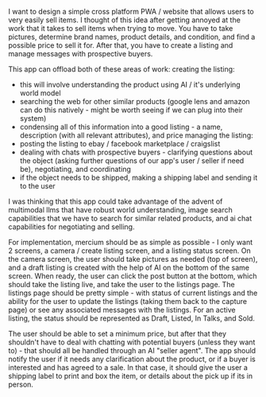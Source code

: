 I want to design a simple cross platform PWA / website that allows users to very easily sell items. I thought of this idea after getting annoyed at the work that it takes to sell items when trying to move. You have to take pictures, determine brand names, product details, and condition, and find a possible price to sell it for. After that, you have to create a listing and manage messages with prospective buyers.

This app can offload both of these areas of work:
creating the listing:
- this will involve understanding the product using AI / it's underlying world model
- searching the web for other similar products (google lens and amazon can do this natively - might be worth seeing if we can plug into their system)
- condensing all of this information into a good listing - a name, description (with all relevant attributes), and price
managing the listing:
- posting the listing to ebay / facebook marketplace / craigslist 
- dealing with chats with prospective buyers - clarifying questions about the object (asking further questions of our app's user / seller if need be), negotiating, and coordinating
- if the object needs to be shipped, making a shipping label and sending it to the user

I was thinking that this app could take advantage of the advent of multimodal llms that have robust world understanding, image search capabilities that we have to search for similar related products, and ai chat capabilities for negotiating and selling.

For implementation, mercium should be as simple as possible - I only want 2 screens, a camera / create listing screen, and a listing status screen. 
On the camera screen, the user should take pictures as needed (top of screen), and a draft listing is created with the help of AI on the bottom of the same screen. When ready, the user can click the post button at the bottom, which should take the listing live, and take the user to the listings page. The listings page should be pretty simple - with status of current listings and the ability for the user to update the listings (taking them back to the capture page) or see any associated messages with the listings. For an active listing, the status should be represented as Draft, Listed, In Talks, and Sold. 

The user should be able to set a minimum price, but after that they shouldn't have to deal with chatting with potential buyers (unless they want to) - that should all be handled through an AI "seller agent". The app should notify the user if it needs any clarification about the product, or if a buyer is interested and has agreed to a sale. In that case, it should give the user a shipping label to print and box the item, or details about the pick up if its in person.